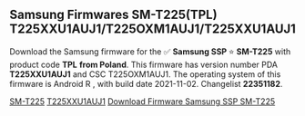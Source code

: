 <h2>Samsung Firmwares SM-T225(TPL) T225XXU1AUJ1/T225OXM1AUJ1/T225XXU1AUJ1</h2>
Download the Samsung firmware for the ✅ <strong>Samsung SSP </strong> ⭐ <strong>SM-T225</strong> with product code <strong>TPL</strong> <strong> from Poland</strong>. This firmware has version number PDA <strong>T225XXU1AUJ1</strong> and CSC T225OXM1AUJ1. The operating system of this firmware is Android R , with build date 2021-11-02. Changelist <strong>22351182</strong>.


[SM-T225](https://samfirm.shop/samsung/model/SM-T225)
[T225XXU1AUJ1](https://samfirm.shop/samsung/pda/T225XXU1AUJ1)
[Download Firmware Samsung SSP SM-T225](https://samfirm.shop/samsung/firmware/471123)
